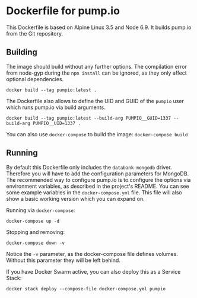 # Dockerfile for pump.io

This Dockerfile is based on Alpine Linux 3.5 and Node 6.9. It builds pump.io from the Git repository.

## Building

The image should build without any further options. The compilation error from node-gyp during the `npm install` can be ignored, as they only affect optional dependencies.

```
docker build --tag pumpio:latest .
```

The Dockerfile also allows to define the UID and GUID of the `pumpio` user which runs pump.io via build arguments.

```
docker build --tag pumpio:latest --build-arg PUMPIO__GUID=1337 --build-arg PUMPIO__UID=1337 .
```

You can also use `docker-compose` to build the image: `docker-compose build`

## Running

By default this Dockerfile only includes the `databank-mongodb` driver. Therefore you will have to add the configuration parameters for MongoDB. The recommended way to configure pump.io is to configure the options via environment variables, as described in the project's README. You can see some example variables in the `docker-compose.yml` file. This file will also show a basic working version which you can expand on.

Running via `docker-compose`:

```
docker-compose up -d
```

Stopping and removing:

```
docker-compose down -v
```

Notice the `-v` parameter, as the docker-compose file defines volumes. Without this parameter they will be left behind.


If you have Docker Swarm active, you can also deploy this as a Service Stack:

```
docker stack deploy --compose-file docker-compose.yml pumpio
```
